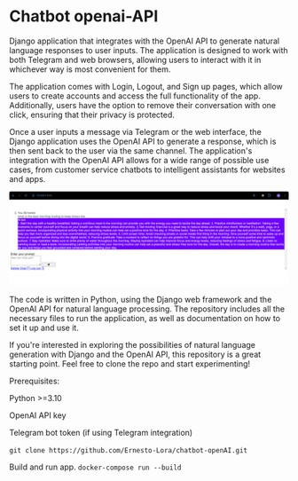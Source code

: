 # Chatbot openai-API

Django application that integrates with the OpenAI API to generate natural language responses to user inputs. The application is designed to work with both Telegram and web browsers, allowing users to interact with it in whichever way is most convenient for them.

The application comes with Login, Logout, and Sign up pages, which allow users to create accounts and access the full functionality of the app. Additionally, users have the option to remove their conversation with one click, ensuring that their privacy is protected.

Once a user inputs a message via Telegram or the web interface, the Django application uses the OpenAI API to generate a response, which is then sent back to the user via the same channel. The application's integration with the OpenAI API allows for a wide range of possible use cases, from customer service chatbots to intelligent assistants for websites and apps.

![app](app.png)

The code is written in Python, using the Django web framework and the OpenAI API for natural language processing. The repository includes all the necessary files to run the application, as well as documentation on how to set it up and use it.

If you're interested in exploring the possibilities of natural language generation with Django and the OpenAI API, this repository is a great starting point. Feel free to clone the repo and start experimenting!

Prerequisites:

Python >=3.10

OpenAI API key

Telegram bot token (if using Telegram integration)

`git clone https://github.com/Ernesto-Lora/chatbot-openAI.git`

Build and run app.
`docker-compose run --build`
